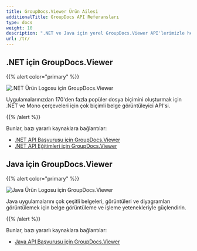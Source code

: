 ```yaml
---
title: GroupDocs.Viewer Ürün Ailesi
additionalTitle: GroupDocs API Referansları
type: docs
weight: 10
description: ".NET ve Java için yerel GroupDocs.Viewer API'lerimizle herhangi bir çapraz platform uygulamasında belge veya resim görüntülemeyi hızlandırın ve basitleştirin"
url: /tr/
---
```


## .NET için GroupDocs.Viewer

{{% alert color="primary" %}} 

![.NET Ürün Logosu için GroupDocs.Viewer](../gdocs_net.png)

Uygulamalarınızdan 170'den fazla popüler dosya biçimini oluşturmak için .NET ve Mono çerçeveleri için çok biçimli belge görüntüleyici API'si.

{{% /alert %}} 

Bunlar, bazı yararlı kaynaklara bağlantılar:

- [.NET API Başvurusu için GroupDocs.Viewer](/viewer/tr/net/)
- [.NET API Eğitimleri için GroupDocs.Viewer](https://tutorials.groupdocs.com/viewer/tr/net/)


## Java için GroupDocs.Viewer

{{% alert color="primary" %}}

![Java Ürün Logosu için GroupDocs.Viewer](../gdocs_java.png)

Java uygulamalarını çok çeşitli belgeleri, görüntüleri ve diyagramları görüntülemek için belge görüntüleme ve işleme yetenekleriyle güçlendirin.

{{% /alert %}}

Bunlar, bazı yararlı kaynaklara bağlantılar:

- [Java API Başvurusu için GroupDocs.Viewer](/viewer/java/)
